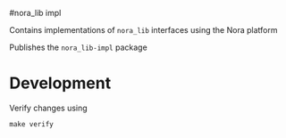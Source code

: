 #nora_lib impl

Contains implementations of `nora_lib` interfaces using the Nora platform

Publishes the `nora_lib-impl` package

# Development

Verify changes using

```
make verify
```

